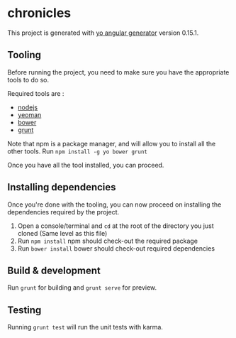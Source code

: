 # chronicles

This project is generated with [yo angular generator](https://github.com/yeoman/generator-angular)
version 0.15.1.

## Tooling

Before running the project, you need to make sure you have the appropriate tools to do so.

Required tools are :
- [nodejs](https://nodejs.org/en/)
- [yeoman](http://yeoman.io/)
- [bower](http://bower.io/)
- [grunt](http://gruntjs.com/)

Note that npm is a package manager, and will allow you to install all the other tools. Run `npm install -g yo bower grunt`

Once you have all the tool installed, you can proceed.

## Installing dependencies

Once you're done with the tooling, you can now proceed on installing the dependencies required by the project.

1. Open a console/terminal and `cd` at the root of the directory you just cloned (Same level as this file)
2. Run `npm install` npm should check-out the required package
3. Run `bower install` bower should check-out required dependencies

## Build & development

Run `grunt` for building and `grunt serve` for preview.

## Testing

Running `grunt test` will run the unit tests with karma.

